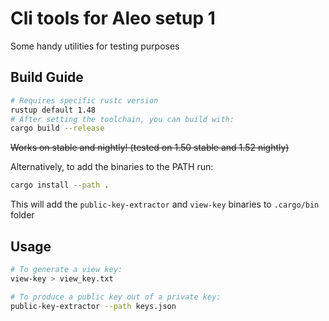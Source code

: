 # Cli tools for Aleo setup 1

Some handy utilities for testing purposes

## Build Guide

```bash
# Requires specific rustc version
rustup default 1.48
# After setting the toolchain, you can build with:
cargo build --release
```

~~Works on stable and nightly! (tested on 1.50 stable and 1.52 nightly)~~

Alternatively, to add the binaries to the PATH run:

```bash
cargo install --path .
```

This will add the `public-key-extractor` and `view-key` binaries to `.cargo/bin` folder

## Usage

```bash
# To generate a view key:
view-key > view_key.txt

# To produce a public key out of a private key:
public-key-extractor --path keys.json
```
